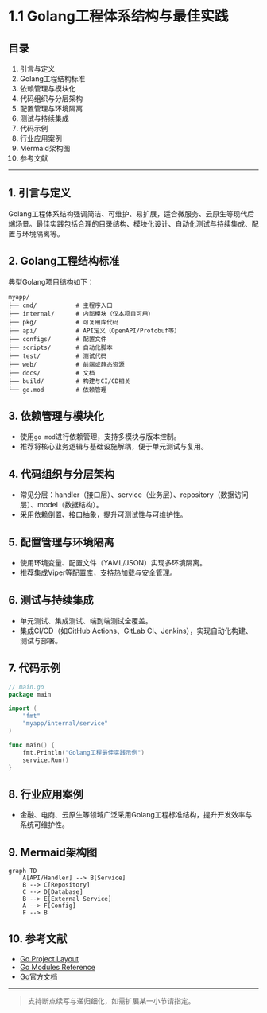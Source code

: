# 1.1 Golang工程体系结构与最佳实践

## 目录
1. 引言与定义
2. Golang工程结构标准
3. 依赖管理与模块化
4. 代码组织与分层架构
5. 配置管理与环境隔离
6. 测试与持续集成
7. 代码示例
8. 行业应用案例
9. Mermaid架构图
10. 参考文献

---

## 1. 引言与定义
Golang工程体系结构强调简洁、可维护、易扩展，适合微服务、云原生等现代后端场景。最佳实践包括合理的目录结构、模块化设计、自动化测试与持续集成、配置与环境隔离等。

## 2. Golang工程结构标准
典型Golang项目结构如下：

```text
myapp/
├── cmd/           # 主程序入口
├── internal/      # 内部模块（仅本项目可用）
├── pkg/           # 可复用库代码
├── api/           # API定义（OpenAPI/Protobuf等）
├── configs/       # 配置文件
├── scripts/       # 自动化脚本
├── test/          # 测试代码
├── web/           # 前端或静态资源
├── docs/          # 文档
├── build/         # 构建与CI/CD相关
└── go.mod         # 依赖管理
```

## 3. 依赖管理与模块化
- 使用`go mod`进行依赖管理，支持多模块与版本控制。
- 推荐将核心业务逻辑与基础设施解耦，便于单元测试与复用。

## 4. 代码组织与分层架构
- 常见分层：handler（接口层）、service（业务层）、repository（数据访问层）、model（数据结构）。
- 采用依赖倒置、接口抽象，提升可测试性与可维护性。

## 5. 配置管理与环境隔离
- 使用环境变量、配置文件（YAML/JSON）实现多环境隔离。
- 推荐集成Viper等配置库，支持热加载与安全管理。

## 6. 测试与持续集成
- 单元测试、集成测试、端到端测试全覆盖。
- 集成CI/CD（如GitHub Actions、GitLab CI、Jenkins），实现自动化构建、测试与部署。

## 7. 代码示例
```go
// main.go
package main

import (
    "fmt"
    "myapp/internal/service"
)

func main() {
    fmt.Println("Golang工程最佳实践示例")
    service.Run()
}
```

## 8. 行业应用案例
- 金融、电商、云原生等领域广泛采用Golang工程标准结构，提升开发效率与系统可维护性。

## 9. Mermaid架构图
```mermaid
graph TD
    A[API/Handler] --> B[Service]
    B --> C[Repository]
    C --> D[Database]
    B --> E[External Service]
    A --> F[Config]
    F --> B
```

## 10. 参考文献
- [Go Project Layout](https://github.com/golang-standards/project-layout)
- [Go Modules Reference](https://golang.org/ref/mod)
- [Go官方文档](https://golang.org/doc/)

---
> 支持断点续写与递归细化，如需扩展某一小节请指定。 